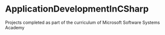 # ApplicationDevelopmentInCSharp
Projects completed as part of the curriculum of Microsoft Software Systems Academy
